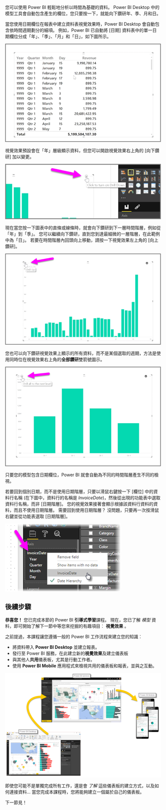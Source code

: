 您可以使用 Power BI 輕鬆地分析以時間為基礎的資料。 Power BI Desktop 中的模型工具會自動包含產生的欄位，您只要按一下，就能向下鑽研年、季、月和日。  

當您使用日期欄位在報表中建立資料表視覺效果時，Power BI Desktop 會自動包含依時間週期劃分的細項。 例如，Power BI 已自動將 [日期] 資料表中的單一日期欄位分成「年」、「季」、「月」和「日」，如下圖所示。

![](media/2-6a-explore-time-based-data/2-6a_1.png)

視覺效果預設會在「年」層級顯示資料，但您可以開啟視覺效果右上角的 [向下鑽研] 加以變更。

![](media/2-6a-explore-time-based-data/2-6a_2.png)

現在當您按一下圖表中的直條或線條時，就會向下鑽研到下一層時間階層，例如從「年」到「季」。 您可以繼續向下鑽研，直到您到達最細微的一層階層，在此範例中為「日」。 若要在時間階層內回頭向上移動，請按一下視覺效果左上角的 [向上鑽研]。

![](media/2-6a-explore-time-based-data/2-6a_3.png)

您也可以向下鑽研視覺效果上顯示的所有資料，而不是某個選取的週期，方法是使用同時位在視覺效果右上角的**全部鑽研**雙箭號圖示。

![](media/2-6a-explore-time-based-data/2-6a_4.png)

只要您的模型包含日期欄位，Power BI 就會自動為不同的時間階層產生不同的檢視。

若要回到個別日期，而不是使用日期階層，只要以滑鼠右鍵按一下 [欄位] 中的資料行名稱 (在下圖中，資料行的名稱是 *InvoiceDate*)，然後從出現的功能表中選取資料行名稱，而非 [日期階層]。 您的視覺效果接著會顯示根據該資料行資料的資料，而且不使用日期階層。 需要回到使用日期階層？ 沒問題，只要再一次按滑鼠右鍵並從功能表選取 [日期階層]。

![](media/2-6a-explore-time-based-data/2-6a_5.png)

## <a name="next-steps"></a>後續步驟
**恭喜您！** 您已完成本節的 Power BI **引導式學習**課程。 現在，您已了解 *模型* 資料，即可開始了解下一節中等您來挖掘的有趣項目︰ **視覺效果** 。

之前提過，本課程讓您遵循一般的 Power BI 工作流程來建立您的知識︰

* 將資料帶入 **Power BI Desktop** 並建立報表。
* 發行至 Power BI 服務，在此建立新的**視覺效果**及建立儀表板
* 與其他人**共用**儀表板，尤其是行動工作者。
* 使用 **Power BI Mobile** 應用程式來檢視共用的儀表板和報表，並與之互動。

![](media/2-6a-explore-time-based-data/c0a1_1.png)

即使您可能不是單獨完成所有工作，還是會 *了解* 這些儀表板的建立方式，以及如何連接資料... 當您完成本課程時，您將能夠建立一個屬於自己的儀表板。

下一節見！


